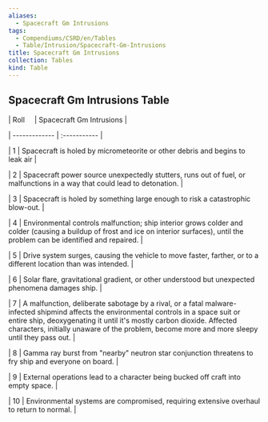 ```yaml
---
aliases:
  - Spacecraft Gm Intrusions
tags:
  - Compendiums/CSRD/en/Tables
  - Table/Intrusion/Spacecraft-Gm-Intrusions
title: Spacecraft Gm Intrusions
collection: Tables
kind: Table
---
```

## Spacecraft Gm Intrusions Table  
|  Roll &nbsp; &nbsp; | Spacecraft Gm Intrusions  |  
| ------------- | :----------- |  
| 1 | Spacecraft is holed by micrometeorite or other debris and begins to leak air |  
| 2 | Spacecraft power source unexpectedly stutters, runs out of fuel, or malfunctions in a way that could lead to detonation. |  
| 3 | Spacecraft is holed by something large enough to risk a catastrophic blow-out. |  
| 4 | Environmental controls malfunction; ship interior grows colder and colder (causing a buildup of frost and ice on interior surfaces), until the problem can be identified and repaired. |  
| 5 | Drive system surges, causing the vehicle to move faster, farther, or to a different location than was intended. |  
| 6 | Solar flare, gravitational gradient, or other understood but unexpected phenomena damages ship. |  
| 7 | A malfunction, deliberate sabotage by a rival, or a fatal malware-infected shipmind affects the environmental controls in a space suit or entire ship, deoxygenating it until it's mostly carbon dioxide. Affected characters, initially unaware of the problem, become more and more sleepy until they pass out. |  
| 8 | Gamma ray burst from "nearby" neutron star conjunction threatens to fry ship and everyone on board. |  
| 9 | External operations lead to a character being bucked off craft into empty space. |  
| 10 | Environmental systems are compromised, requiring extensive overhaul to return to normal. |